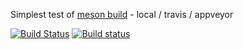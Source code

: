 Simplest test of [meson build](https://github.com/mesonbuild/meson) - local / travis / appveyor

[![Build Status](https://travis-ci.org/msink/hello-c.svg?branch=master)](https://travis-ci.org/msink/hello-c)
[![Build status](https://ci.appveyor.com/api/projects/status/l2r395ew7rv55u7x?svg=true)](https://ci.appveyor.com/project/msink/hello-c)
